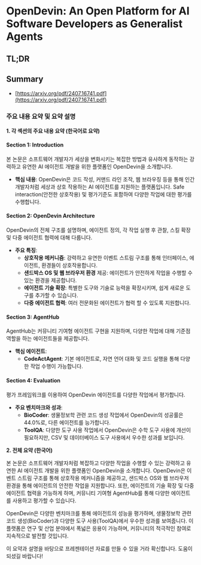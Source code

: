 # OpenDevin: An Open Platform for AI Software Developers as Generalist Agents
## TL;DR
## Summary
- [https://arxiv.org/pdf/2407.16741.pdf](https://arxiv.org/pdf/2407.16741.pdf)

### 주요 내용 요약 및 요약 설명

**1. 각 섹션의 주요 내용 요약 (한국어로 요약)**

#### Section 1: Introduction
본 논문은 소프트웨어 개발자가 세상을 변화시키는 복잡한 방법과 유사하게 동작하는 강력하고 유연한 AI 에이전트 개발을 위한 플랫폼인 OpenDevin을 소개합니다.
- **핵심 내용**: OpenDevin은 코드 작성, 커맨드 라인 조작, 웹 브라우징 등을 통해 인간 개발자처럼 세상과 상호 작용하는 AI 에이전트를 지원하는 플랫폼입니다. Safe interaction(안전한 상호작용) 및 평가기준도 포함하여 다양한 작업에 대한 평가를 수행합니다.

#### Section 2: OpenDevin Architecture
OpenDevin의 전체 구조를 설명하며, 에이전트 정의, 각 작업 실행 후 관찰, 스킬 확장 및 다중 에이전트 협력에 대해 다룹니다.
- **주요 특징**:
  - **상호작용 메커니즘**: 강력하고 유연한 이벤트 스트림 구조를 통해 인터페이스, 에이전트, 환경들이 상호작용합니다.
  - **샌드박스 OS 및 웹 브라우저 환경** 제공: 에이전트가 안전하게 작업을 수행할 수 있는 환경을 제공합니다.
  - **에이전트 기술 확장**: 특별한 도구와 기술로 능력을 확장시키며, 쉽게 새로운 도구를 추가할 수 있습니다.
  - **다중 에이전트 협력**: 여러 전문화된 에이전트가 협력 할 수 있도록 지원합니다.

#### Section 3: AgentHub
AgentHub는 커뮤니티 기여형 에이전트 구현을 지원하며, 다양한 작업에 대해 기준점 역할을 하는 에이전트들을 제공합니다.
- **핵심 에이전트**:
  - **CodeActAgent**: 기본 에이전트로, 자연 언어 대화 및 코드 실행을 통해 다양한 작업 수행이 가능합니다.

#### Section 4: Evaluation
평가 프레임워크를 이용하여 OpenDevin 에이전트를 다양한 작업에서 평가합니다.
- **주요 벤치마크와 성과**:
  - **BioCoder**: 생물정보학 관련 코드 생성 작업에서 OpenDevin의 성공률은 44.0%로, 다른 에이전트를 능가합니다.
  - **ToolQA**: 다양한 도구 사용 작업에서 OpenDevin은 수학 도구 사용에 개선이 필요하지만, CSV 및 데이터베이스 도구 사용에서 우수한 성과를 보입니다.

**2. 전체 요약 (한국어)**

본 논문은 소프트웨어 개발자처럼 복잡하고 다양한 작업을 수행할 수 있는 강력하고 유연한 AI 에이전트 개발을 위한 플랫폼인 OpenDevin을 소개합니다. OpenDevin은 이벤트 스트림 구조를 통해 상호작용 메커니즘을 제공하고, 샌드박스 OS와 웹 브라우저 환경을 통해 에이전트의 안전한 작업을 지원합니다. 또한, 에이전트의 기술 확장 및 다중 에이전트 협력을 가능하게 하며, 커뮤니티 기여형 AgentHub를 통해 다양한 에이전트를 사용하고 평가할 수 있습니다.

OpenDevin은 다양한 벤치마크를 통해 에이전트의 성능을 평가하며, 생물정보학 관련 코드 생성(BioCoder)과 다양한 도구 사용(ToolQA)에서 우수한 성과를 보여줍니다. 이 플랫폼은 연구 및 산업 분야에서 폭넓은 응용이 가능하며, 커뮤니티의 적극적인 참여로 지속적으로 발전할 것입니다.

이 요약과 설명을 바탕으로 프레젠테이션 자료를 만들 수 있을 거라 확신합니다. 도움이 되셨길 바랍니다!